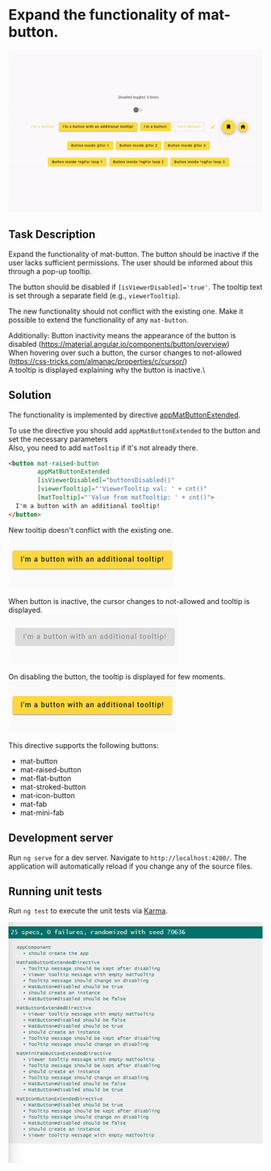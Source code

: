 # Expand the functionality of mat-button.

![demo](readmeSrc/demo.gif)

## Task Description

Expand the functionality of mat-button.
The button should be inactive if the user lacks sufficient permissions.
The user should be informed about this through a pop-up tooltip.

The button should be disabled if `[isViewerDisabled]='true'`.
The tooltip text is set through a separate field (e.g., `viewerTooltip`).

The new functionality should not conflict with the existing one.
Make it possible to extend the functionality of any `mat-button`.

Additionally: Button inactivity means the appearance of the button is disabled (https://material.angular.io/components/button/overview)\
When hovering over such a button, the cursor changes to not-allowed (https://css-tricks.com/almanac/properties/c/cursor/)\
A tooltip is displayed explaining why the button is inactive.\

## Solution

The functionality is implemented by directive [appMatButtonExtended](src%2Fapp%2Fdirective%2Fa-base-mat-button-extended.directive.ts).

To use the directive you should add `appMatButtonExtended` to the button and set the necessary parameters\
Also, you need to add `matTooltip` if it's not already there.
```html
<button mat-raised-button 
        appMatButtonExtended 
        [isViewerDisabled]="buttonsDisabled()"
        [viewerTooltip]="'ViewerTooltip val: ' + cnt()" 
        [matTooltip]="'Value from matTooltip: ' + cnt()">
  I'm a button with an additional tooltip!
</button>
```

New tooltip doesn't conflict with the existing one.\
![demo](readmeSrc/matTooltip.gif)

When button is inactive, the cursor changes to not-allowed and tooltip is displayed.\
![demo](readmeSrc/disabled.gif)

On disabling the button, the tooltip is displayed for few moments.\
![demo](readmeSrc/onDisabledTooltip.gif)

This directive supports the following buttons:
- mat-button
- mat-raised-button
- mat-flat-button
- mat-stroked-button
- mat-icon-button
- mat-fab
- mat-mini-fab

## Development server

Run `ng serve` for a dev server. Navigate to `http://localhost:4200/`. The application will automatically reload if you change any of the source files.

## Running unit tests

Run `ng test` to execute the unit tests via [Karma](https://karma-runner.github.io).

![demo](readmeSrc/testReport.png)
